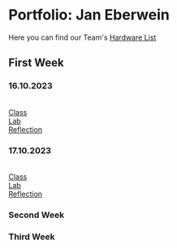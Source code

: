 # Portfolio: Jan Eberwein

Here you can find our Team's <a href="https://docs.google.com/spreadsheets/d/190sODLejnHVpBGEm2-nC2-qgiPEmNxYNmoZCu8LaDyE/edit?usp=sharing"> Hardware List </a>

## First Week
### 16.10.2023 
</br> <a href="https://github.com/JesperHartsuiker/IoT-module/blob/main/Jan%20Eberwein/Classes/class_16-10-23.md"> Class </a> 
</br> <a href="https://github.com/JesperHartsuiker/IoT-module/blob/main/Jan%20Eberwein/Classes/lab_16-10-23.md"> Lab </a> 
</br> <a href="https://github.com/JesperHartsuiker/IoT-module/blob/main/Jan%20Eberwein/Classes/reflection_16-10-23.md"> Reflection </a>

### 17.10.2023 
</br> <a href="https://github.com/JesperHartsuiker/IoT-module/blob/main/Jan%20Eberwein/Classes/class_17-10-23.md"> Class </a>
</br> <a href="https://github.com/JesperHartsuiker/IoT-module/blob/main/Jan%20Eberwein/Classes/lab_17-10-23.md"> Lab </a>
</br> <a href="https://github.com/JesperHartsuiker/IoT-module/blob/main/Jan%20Eberwein/Classes/reflection_17-10-23.md"> Reflection </a>


### Second Week



### Third Week
